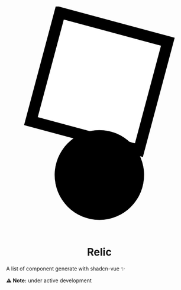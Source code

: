 
<p align="center">
<svg viewBox="0 0 50 60" xmlns="http://www.w3.org/2000/svg">
  <rect x="10" y="5" width="30" height="30" fill="white" stroke="black" stroke-width="3" transform="rotate(15, 25, 20)"/>
  <circle cx="25" cy="45" r="12" fill="black"/>
</svg>
 <h1 align="center">
  Relic
 </h1>
</p>

A list of component generate with shadcn-vue ✨

**⚠️ Note:** under active development 
